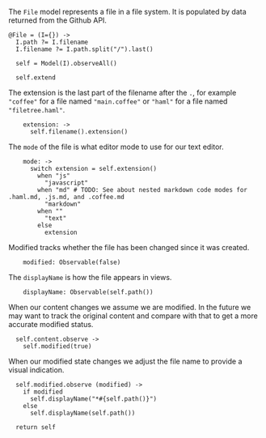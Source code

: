 The `File` model represents a file in a file system. It is populated by data
returned from the Github API.

    @File = (I={}) ->
      I.path ?= I.filename
      I.filename ?= I.path.split("/").last()
    
      self = Model(I).observeAll()
    
      self.extend
      
The extension is the last part of the filename after the `.`, for example
`"coffee"` for a file named `"main.coffee"` or `"haml"` for a file named
`"filetree.haml"`.
      
        extension: ->
          self.filename().extension()

The `mode` of the file is what editor mode to use for our text editor.

        mode: ->
          switch extension = self.extension()
            when "js"
              "javascript"
            when "md" # TODO: See about nested markdown code modes for .haml.md, .js.md, and .coffee.md
              "markdown"
            when ""
              "text"
            else
              extension

Modified tracks whether the file has been changed since it was created.

        modified: Observable(false)

The `displayName` is how the file appears in views.

        displayName: Observable(self.path())

When our content changes we assume we are modified. In the future we may want to
track the original content and compare with that to get a more accurate modified
status.

      self.content.observe ->
        self.modified(true)

When our modified state changes we adjust the file name to provide a visual
indication.

      self.modified.observe (modified) ->
        if modified
          self.displayName("*#{self.path()}")
        else
          self.displayName(self.path())
    
      return self
